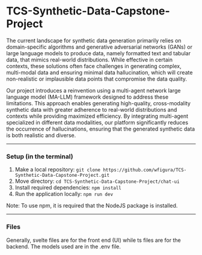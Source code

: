 # TCS-Synthetic-Data-Capstone-Project

The current landscape for synthetic data generation primarily relies on domain-specific algorithms and generative adversarial networks (GANs) or large language models to produce data, namely formatted text and tabular data, that mimics real-world distributions. While effective in certain contexts, these solutions often face challenges in generating complex, multi-modal data and ensuring minimal data hallucination, which will create non-realistic or implausible data points that compromise the data quality. 

Our project introduces a reinvention using a multi-agent network large language model (MA-LLM) framework designed to address these limitations. This approach enables generating high-quality, cross-modality synthetic data with greater adherence to real-world distributions and contexts while providing maximized efficiency. By integrating multi-agent specialized in different data modalities, our platform significantly reduces the occurrence of hallucinations, ensuring that the generated synthetic data is both realistic and diverse.

---

### Setup (in the terminal)  
1. Make a local repository: `git clone https://github.com/wfigura/TCS-Synthetic-Data-Capstone-Project.git`
2. Move directory: `cd TCS-Synthetic-Data-Capstone-Project/chat-ui`
3. Install required dependencies: `npm install`
4. Run the application locally: `npm run dev`

Note: To use npm, it is required that the NodeJS package is installed. 

---

### Files
Generally, svelte files are for the front end (UI) while ts files are for the backend. The models used are in the .env file. 
